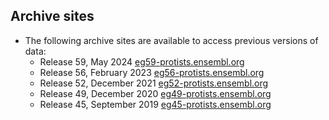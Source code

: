 ## Archive sites

- The following archive sites are available to access previous versions of data:
  - Release 59, May 2024       [eg59-protists.ensembl.org](https://eg59-protists.ensembl.org)
  - Release 56, February 2023  [eg56-protists.ensembl.org](https://eg56-protists.ensembl.org)
  - Release 52, December 2021  [eg52-protists.ensembl.org](https://eg52-protists.ensembl.org)
  - Release 49, December 2020  [eg49-protists.ensembl.org](https://eg49-protists.ensembl.org)
  - Release 45, September 2019 [eg45-protists.ensembl.org](https://eg45-protists.ensembl.org)
